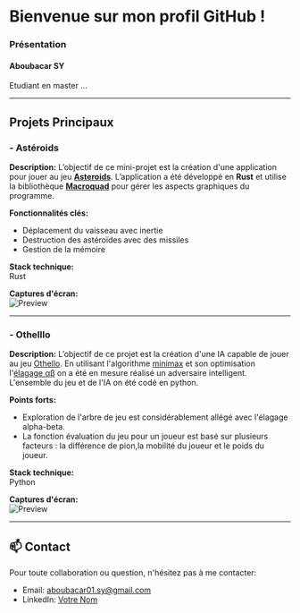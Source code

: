 # Bienvenue sur mon profil GitHub !

### Présentation
#### Aboubacar SY

Etudiant en master ...


---
## Projets Principaux

### - Astéroids


**Description:** L’objectif de ce mini-projet est la création d'une application pour jouer au jeu [**Asteroids**](https://fr.wikipedia.org/wiki/Asteroids). L’application a été développé en **Rust** et utilise la bibliothèque [**Macroquad**](https://macroquad.rs/) pour gérer les aspects graphiques du programme.

**Fonctionnalités clés:**
- Déplacement du vaisseau avec inertie
- Destruction des astéroïdes avec des missiles
- Gestion de la mémoire

**Stack technique:**  
 Rust

**Captures d'écran:**  
![Preview](lien-vers-image)

---

### - Othelllo

**Description:** L’objectif de ce projet est la création d'une IA capable de jouer au jeu [Othello](https://fr.wikipedia.org/wiki/Othello_(jeu)). En utilisant l'algorithme [minimax](https://fr.wikipedia.org/wiki/Algorithme_minimax) et son optimisation l'[élagage αβ](https://fr.wikipedia.org/wiki/%C3%89lagage_alpha-b%C3%AAta) on a été en mesure réalisé un adversaire intelligent. L'ensemble du jeu et de l'IA on été codé en python. 

**Points forts:**
- Exploration de l'arbre de jeu est considérablement allégé avec l'élagage alpha-beta. 
- La fonction évaluation du jeu pour un joueur est basé sur plusieurs facteurs : la différence de pion,la mobilité du joueur et le poids du joueur.

**Stack technique:**  
Python

**Captures d'écran:**  
![Preview](lien-vers-image)

---

## 📫 Contact

Pour toute collaboration ou question, n'hésitez pas à me contacter:
- Email: aboubacar01.sy@gmail.com
- LinkedIn: [Votre Nom](lien-linkedin)
